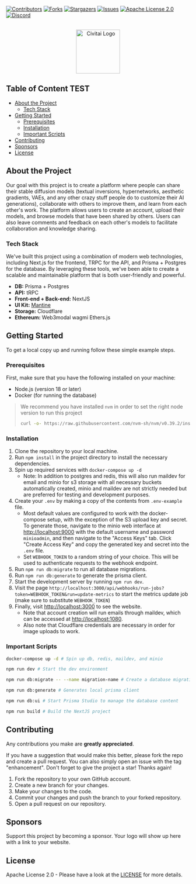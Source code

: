 [![Contributors][contributors-shield]][contributors-url]
[![Forks][forks-shield]][forks-url]
[![Stargazers][stars-shield]][stars-url]
[![Issues][issues-shield]][issues-url]
[![Apache License 2.0][license-shield]][license-url]
[![Discord][discord-shield]][discord-url]

<br />
<div align="center">
  <a href="https://testing.agentswap.net/">
    <img src="media/logo.png" alt="Civitai Logo" width="120" height="auto">
  </a>
</div>

## Table of Content TEST
- [About the Project](#about-the-project)
  - [Tech Stack](#tech-stack)
- [Getting Started](#getting-started)
  - [Prerequisites](#prerequisites)
  - [Installation](#installation)
  - [Important Scripts](#important-scripts)
- [Contributing](#contributing)
- [Sponsors](#sponsors)
- [License](#license)

## About the Project

Our goal with this project is to create a platform where people can share their stable diffusion models (textual inversions, hypernetworks, aesthetic gradients, VAEs, and any other crazy stuff people do to customize their AI generations), collaborate with others to improve them, and learn from each other's work. The platform allows users to create an account, upload their models, and browse models that have been shared by others. Users can also leave comments and feedback on each other's models to facilitate collaboration and knowledge sharing.

### Tech Stack

We've built this project using a combination of modern web technologies, including Next.js for the frontend, TRPC for the API, and Prisma + Postgres for the database. By leveraging these tools, we've been able to create a scalable and maintainable platform that is both user-friendly and powerful.

- **DB:** Prisma + Postgres
- **API:** tRPC
- **Front-end + Back-end:** NextJS
- **UI Kit:** [Mantine](https://mantine.dev/)
- **Storage:** Cloudflare
- **Ethereum:** Web3modal wagmi Ethers.js

## Getting Started

To get a local copy up and running follow these simple example steps.

### Prerequisites

First, make sure that you have the following installed on your machine:
- Node.js (version 18 or later)
- Docker (for running the database)

> We recommend you have installed `nvm` in order to set the right node version to run this project
> ```sh
> curl -o- https://raw.githubusercontent.com/nvm-sh/nvm/v0.39.2/install.sh | bash
> ```

### Installation

1. Clone the repository to your local machine.
1. Run `npm install` in the project directory to install the necessary dependencies.
1. Spin up required services with `docker-compose up -d`
    * Note: In addition to postgres and redis, this will also run maildev for email and minio for s3 storage with all necessary buckets automatically created, minio and maildev are not strictly needed but are preferred for testing and development purposes.
1. Create your `.env` by making a copy of the contents from `.env-example` file.
    * Most default values are configured to work with the docker-compose setup, with the exception of the S3 upload key and secret. To generate those, navigate to the minio web interface at [http://localhost:9000](http://localhost:9000) with the default username and password `minioadmin`, and then navigate to the "Access Keys" tab. Click "Create Access Key" and copy the generated key and secret into the `.env` file.
    * Set `WEBHOOK_TOKEN` to a random string of your choice. This will be used to authenticate requests to the webhook endpoint.
1. Run `npm run db:migrate` to run all database migrations.
1. Run `npm run db:generate` to generate the prisma client.
1. Start the development server by running `npm run dev`.
1. Visit the page `http://localhost:3000/api/webhooks/run-jobs?token=WEBHOOK_TOKEN&run=update-metrics` to start the metrics update job (make sure to substitute `WEBHOOK_TOKEN`)
1. Finally, visit [http://localhost:3000](http://localhost:3000) to see the website.
    * Note that account creation will run emails through maildev, which can be accessed at [http://localhost:1080](http://localhost:1080).
    * Also note that Cloudflare credentials are necessary in order for image uploads to work.

### Important Scripts
```sh
docker-compose up -d # Spin up db, redis, maildev, and minio

npm run dev # Start the dev environment

npm run db:migrate -- --name migration-name # Create a database migration with prisma after updating the schema

npm run db:generate # Generates local prisma client

npm run db:ui # Start Prisma Studio to manage the database content

npm run build # Build the NextJS project
```

## Contributing

Any contributions you make are **greatly appreciated**.

If you have a suggestion that would make this better, please fork the repo and create a pull request. You can also simply open an issue with the tag "enhancement".
Don't forget to give the project a star! Thanks again!

1. Fork the repository to your own GitHub account.
1. Create a new branch for your changes.
1. Make your changes to the code.
1. Commit your changes and push the branch to your forked repository.
1. Open a pull request on our repository.

## Sponsors

Support this project by becoming a sponsor. Your logo will show up here with a link to your website.

## License
Apache License 2.0 - Please have a look at the [LICENSE](/LICENSE) for more details.


[contributors-shield]: https://img.shields.io/github/contributors/agentswap/civitai.svg?style=for-the-badge
[contributors-url]: https://github.com/agentswap/civitai/graphs/contributors
[forks-shield]: https://img.shields.io/github/forks/agentswap/civitai.svg?style=for-the-badge
[forks-url]: https://github.com/agentswap/civitai/network/members
[stars-shield]: https://img.shields.io/github/stars/agentswap/civitai.svg?style=for-the-badge
[stars-url]: https://github.com/agentswap/civitai/stargazers
[issues-shield]: https://img.shields.io/github/issues/agentswap/civitai.svg?style=for-the-badge
[issues-url]: https://github.com/agentswap/civitai/issues
[license-shield]: https://img.shields.io/github/license/agentswap/civitai.svg?style=for-the-badge
[license-url]: https://github.com/agentswap/civitai/blob/master/LICENSE
[discord-shield]: https://img.shields.io/discord/1037799583784370196?style=for-the-badge
[discord-url]: https://discord.gg/UwX5wKwm6c

